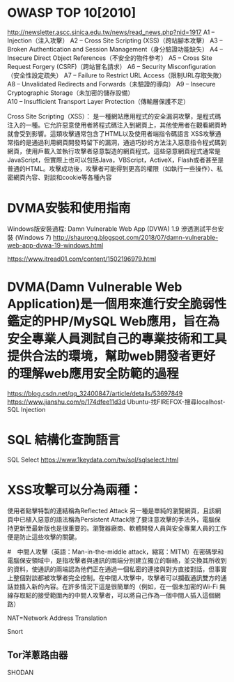 
# OWASP TOP 10[2010]
http://newsletter.ascc.sinica.edu.tw/news/read_news.php?nid=1917
A1 – Injection（注入攻擊） 
A2 – Cross Site Scripting (XSS)（跨站腳本攻擊） 
A3 – Broken Authentication and Session Management（身分驗證功能缺失） 
A4 – Insecure Direct Object References（不安全的物件參考） 
A5 – Cross Site Request Forgery (CSRF)（跨站冒名請求） 
A6 – Security Misconfiguration（安全性設定疏失） 
A7 – Failure to Restrict URL Access（限制URL存取失敗） 
A8 – Unvalidated Redirects and Forwards（未驗證的導向） 
A9 – Insecure Cryptographic Storage（未加密的儲存設備）  
A10 – Insufficient Transport Layer Protection（傳輸層保護不足） 


Cross Site Scripting（XSS）：
是一種網站應用程式的安全漏洞攻擊，是程式碼注入的一種。它允許惡意使用者將程式碼注入到網頁上，其他使用者在觀看網頁時就會受到影響。這類攻擊通常包含了HTML以及使用者端指令碼語言
XSS攻擊通常指的是通過利用網頁開發時留下的漏洞，通過巧妙的方法注入惡意指令程式碼到網頁，使用戶載入並執行攻擊者惡意製造的網頁程式。這些惡意網頁程式通常是JavaScript，但實際上也可以包括Java，VBScript，ActiveX，Flash或者甚至是普通的HTML。攻擊成功後，攻擊者可能得到更高的權限（如執行一些操作）、私密網頁內容、對談和cookie等各種內容



# DVMA安裝和使用指南
 Windows版安裝過程:
 Damn Vulnerable Web App (DVWA) 1.9 滲透測試平台安裝 (Windows 7)
 http://shaurong.blogspot.com/2018/07/damn-vulnerable-web-app-dvwa-19-windows.html

 https://www.itread01.com/content/1502196979.html

# DVMA(Damn Vulnerable Web Application)是一個用來進行安全脆弱性鑑定的PHP/MySQL Web應用，旨在為安全專業人員測試自己的專業技術和工具提供合法的環境，幫助web開發者更好的理解web應用安全防範的過程
 https://blog.csdn.net/qq_32400847/article/details/53697849
 https://www.jianshu.com/p/174dfee11d3d
Ubuntu-找FIREFOX-搜尋localhost-SQL Injection
 
 
# SQL 結構化查詢語言
 SQL Select 
 https://www.1keydata.com/tw/sql/sqlselect.html
 


#  XSS攻擊可以分為兩種：
使用者點擊特製的連結稱為Reflected Attack
另一種是單純的瀏覽網頁，且該網頁中已植入惡意的語法稱為Persistent Attack除了要注意攻擊的手法外，電腦保持更新至最新版也是很重要的。瀏覽器廠商、軟體開發人員與安全專業人員的工作便是防止這些攻擊的關鍵。


#　中間人攻擊（英語：Man-in-the-middle attack，縮寫：MITM）在密碼學和電腦保安領域中，是指攻擊者與通訊的兩端分別建立獨立的聯絡，並交換其所收到的資料，使通訊的兩端認為他們正在通過一個私密的連接與對方直接對話，但事實上整個對談都被攻擊者完全控制。在中間人攻擊中，攻擊者可以攔截通訊雙方的通話並插入新的內容。在許多情況下這是很簡單的（例如，在一個未加密的Wi-Fi 無線存取點的接受範圍內的中間人攻擊者，可以將自己作為一個中間人插入這個網路）


NAT=Network Address Translation
  
Snort

## Tor洋蔥路由器

SHODAN

